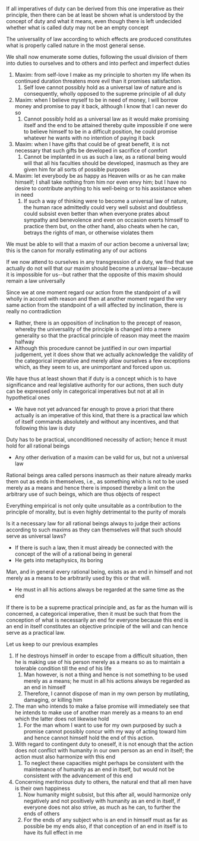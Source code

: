 If all imperatives of duty can be derived from this one imperative as their principle, then there can be at least be shown what is understood by the concept of duty and what it means, even though there is left undecided whether what is called duty may not be an empty concept

The universality of law according to which effects are produced constitutes what is properly called nature in the most general sense.

We shall now enumerate some duties, following the usual division of them into duties to ourselves and to others and into perfect and imperfect duties
1. Maxim: from self-love I make as my principle to shorten my life when its continued duration threatens more evil than it promises satisfaction.
	1. Self love cannot possibly hold as a universal law of nature and is consequently, wholly opposed to the supreme principle of all duty
2. Maxim: when I believe myself to be in need of money, I will borrow money and promise to pay it back, although I know that I can never do so
	1. Cannot possibly hold as a universal law as it would make promising itself and the end to be attained thereby quite impossible if one were to believe himself to be in a difficult position, he could promise whatever he wants with no intention of paying it back
3. Maxim: when I have gifts that could be of great benefit, it is not necessary that such gifts be developed in sacrifice of comfort
	1. Cannot be implanted in us as such a law, as a rational being would will that all his faculties should be developed, inasmuch as they are given him for all sorts of possible purposes
4. Maxim: let everybody be as happy as Heaven wills or as he can make himself; I shall take nothing from him nor even envy him; but I have no desire to contribute anything to his well-being or to his assistance when in need
	1. If such a way of thinking were to become a universal law of nature, the human race admittedly could very well subsist and doubtless could subsist even better than when everyone prates about sympathy and benevolence and even on occasion exerts himself to practice them but, on the other hand, also cheats when he can, betrays the rights of man, or otherwise violates them

We must be able to will that a maxim of our action become a universal law; this is the canon for morally estimating any of our actions

If we now attend to ourselves in any transgression of a duty, we find that we actually do not will that our maxim should become a universal law--because it is impossible for us--but rather that the opposite of this maxim should remain a law universally

Since we at one moment regard our action from the standpoint of a will wholly in accord with reason and then at another moment regard the very same action from the standpoint of a will affected by inclination, there is really no contradiction
- Rather, there is an opposition of inclination to the precept of reason, whereby the universality of the principle is changed into a mere generality so that the practical principle of reason may meet the maxim halfway
- Although this procedure cannot be justified in our own impartial judgement, yet it does show that we actually acknowledge the validity of the categorical imperative and merely allow ourselves a few exceptions which, as they seem to us, are unimportant and forced upon us.

We have thus at least shown that if duty is a concept which is to have significance and real legislative authority for our actions, then such duty can be expressed only in categorical imperatives but not at all in hypothetical ones
- We have not yet advanced far enough to prove a priori that there actually is an imperative of this kind, that there is a practical law which of itself commands absolutely and without any incentives, and that following this law is duty

Duty has to be practical, unconditioned necessity of action; hence it must hold for all rational beings
- Any other derivation of a maxim can be valid for us, but not a universal law

Rational beings area called persons inasmuch as their nature already marks them out as ends in themselves, i.e., as something which is not to be used merely as a means and hence there is imposed thereby a limit on the arbitrary use of such beings, which are thus objects of respect

Everything empirical is not only quite unsuitable as a contribution to the principle of morality, but is even highly detrimental to the purity of morals

Is it a necessary law for all rational beings always to judge their actions according to such maxims as they can themselves will that such should serve as universal laws?
- If there is such a law, then it must already be connected with the concept of the will of a rational being in general
- He gets into metaphysics, its boring

Man, and in general every rational being, exists as an end in himself and not merely as a means to be arbitrarily used by this or that will.
- He must in all his actions always be regarded at the same time as the end

If there is to be a supreme practical principle and, as far as the human will is concerned, a categorical imperative, then it must be such that from the conception of what is necessarily an end for everyone because this end is an end in itself constitutes an objective principle of the will and can hence serve as a practical law.

Let us keep to our previous examples
1. If he destroys himself in order to escape from a difficult situation, then he is making use of his person merely as a means so as to maintain a tolerable condition till the end of his life
	1. Man however, is not a thing and hence is not something to be used merely as a means; he must in all his actions always be regarded as an end in himself
	2. Therefore, I cannot dispose of man in my own person by mutilating, damaging, or killing him
2. The man who intends to make a false promise will immediately see that he intends to make use of another man merely as a means to an end which the latter does not likewise hold
	1. For the man whom I want to use for my own purposed by such a promise cannot possibly concur with my way of acting toward him and hence cannot himself hold the end of this action.
3. With regard to contingent duty to oneself, it is not enough that the action does not conflict with humanity in our own person as an end in itself; the action must also harmonize with this end
	1. To neglect these capacities might perhaps be consistent with the maintenance of humanity as an end in itself, but would not be consistent with the advancement of this end
4. Concerning meritorious duty to others, the natural end that all men have is their own happiness
	1. Now humanity might subsist, but this after all, would harmonize only negatively and not positively with humanity as an end in itself, if everyone does not also strive, as much as he can, to further the ends of others
	2. For the ends of any subject who is an end in himself must as far as possible be my ends also, if that conception of an end in itself is to have its full effect in me

